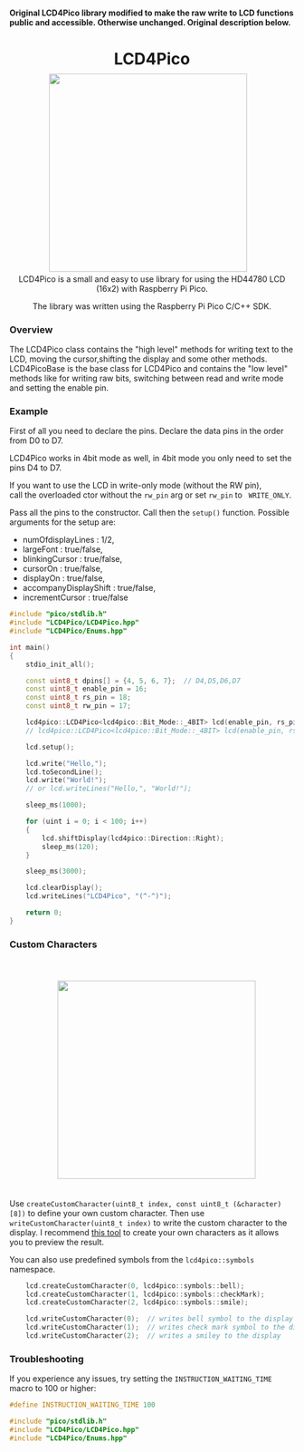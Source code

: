 #### Original LCD4Pico library modified to make the raw write to LCD functions public and accessible. Otherwise unchanged. Original description below.

<h1 align="center">LCD4Pico</h1>

<h1 align="center">
  <img style="margin:-30px 15px -15px 0px;" width="350"
    src="https://user-images.githubusercontent.com/50547116/148704880-7c481e3c-cb6b-4654-8afe-c93fe6fdacee.jpg"/>
</h1>

<p align="center">LCD4Pico is a small and easy to use library for using the HD44780 LCD (16x2) with Raspberry Pi Pico.</p>
<p align="center">The library was written using the Raspberry Pi Pico C/C++ SDK.</p>

### Overview

The LCD4Pico class contains the "high level" methods for writing text to the LCD, moving the cursor,shifting the display and some other methods.
LCD4PicoBase is the base class for LCD4Pico and contains the "low level" methods like for writing raw bits, switching between read and write mode and setting the enable pin.


### Example
First of all you need to declare the pins.
Declare the data pins in the order from D0 to D7.

LCD4Pico works in 4bit mode as well,  in 4bit mode you only need to set the pins D4 to D7.

If you want to use the LCD in write-only mode (without the RW pin),  
call the overloaded ctor without the ```rw_pin``` arg or set ```rw_pin``` to ``` WRITE_ONLY```.

Pass all the pins to the constructor.
Call then the ```setup()``` function.
Possible arguments for the setup are:
 - numOfdisplayLines : 1/2,
 - largeFont : true/false,
 - blinkingCursor : true/false, 
 - cursorOn : true/false, 
 - displayOn : true/false, 
 - accompanyDisplayShift : true/false, 
 - incrementCursor : true/false

```c++
#include "pico/stdlib.h"
#include "LCD4Pico/LCD4Pico.hpp"
#include "LCD4Pico/Enums.hpp"

int main()
{
    stdio_init_all();

    const uint8_t dpins[] = {4, 5, 6, 7};  // D4,D5,D6,D7 
    const uint8_t enable_pin = 16;
    const uint8_t rs_pin = 18;
    const uint8_t rw_pin = 17;

    lcd4pico::LCD4Pico<lcd4pico::Bit_Mode::_4BIT> lcd(enable_pin, rs_pin, rw_pin, dpins);
    // lcd4pico::LCD4Pico<lcd4pico::Bit_Mode::_4BIT> lcd(enable_pin, rs_pin, dpins);  for write-only mode

    lcd.setup();

    lcd.write("Hello,");
    lcd.toSecondLine();
    lcd.write("World!");
    // or lcd.writeLines("Hello,", "World!");

    sleep_ms(1000);

    for (uint i = 0; i < 100; i++)
    {
        lcd.shiftDisplay(lcd4pico::Direction::Right);
        sleep_ms(120);
    }

    sleep_ms(3000);

    lcd.clearDisplay();
    lcd.writeLines("LCD4Pico", "(^-^)");

    return 0;
}
```

### Custom Characters
<h1 align="center">
  <img style="margin:15px 15px -15px 30px;" width="350"
    src="https://user-images.githubusercontent.com/50547116/215369344-a63c3490-db18-47a1-921c-fa32e4e59424.png"/>
</h1>  
<br>

Use `createCustomCharacter(uint8_t index, const uint8_t (&character)[8])` to define your own custom character. Then use `writeCustomCharacter(uint8_t index)` to write the custom character to the display. I recommend [this tool](https://omerk.github.io/lcdchargen/) to create your own characters as it allows you to preview the result.  

You can also use predefined symbols from the `lcd4pico::symbols` namespace.
```c++
    lcd.createCustomCharacter(0, lcd4pico::symbols::bell);
    lcd.createCustomCharacter(1, lcd4pico::symbols::checkMark);
    lcd.createCustomCharacter(2, lcd4pico::symbols::smile);

    lcd.writeCustomCharacter(0);  // writes bell symbol to the display
    lcd.writeCustomCharacter(1);  // writes check mark symbol to the display
    lcd.writeCustomCharacter(2);  // writes a smiley to the display
```  

### Troubleshooting
If you experience any issues, try setting the `INSTRUCTION_WAITING_TIME` macro to 100 or higher:  
```c++
#define INSTRUCTION_WAITING_TIME 100

#include "pico/stdlib.h"
#include "LCD4Pico/LCD4Pico.hpp"
#include "LCD4Pico/Enums.hpp"
```
